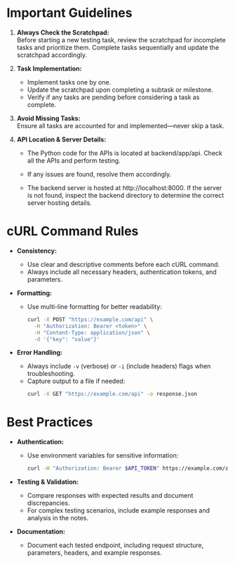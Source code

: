 # Important Guidelines

1. **Always Check the Scratchpad:**  
   Before starting a new testing task, review the scratchpad for incomplete tasks and prioritize them. Complete tasks sequentially and update the scratchpad accordingly.

2. **Task Implementation:**  
   - Implement tasks one by one.
   - Update the scratchpad upon completing a subtask or milestone.
   - Verify if any tasks are pending before considering a task as complete.

3. **Avoid Missing Tasks:**  
   Ensure all tasks are accounted for and implemented—never skip a task.

4. **API Location & Server Details:**

    - The Python code for the APIs is located at backend/app/api. Check all the APIs and perform testing.

    - If any issues are found, resolve them accordingly.

    - The backend server is hosted at http://localhost:8000. If the server is not found, inspect the backend directory to determine the correct server hosting details.



# cURL Command Rules

- **Consistency:**  
  - Use clear and descriptive comments before each cURL command.
  - Always include all necessary headers, authentication tokens, and parameters.

- **Formatting:**  
  - Use multi-line formatting for better readability:
    ```bash
    curl -X POST "https://example.com/api" \
      -H "Authorization: Bearer <token>" \
      -H "Content-Type: application/json" \
      -d '{"key": "value"}'
    ```

- **Error Handling:**  
  - Always include `-v` (verbose) or `-i` (include headers) flags when troubleshooting.
  - Capture output to a file if needed:
    ```bash
    curl -X GET "https://example.com/api" -o response.json
    ```

# Best Practices

- **Authentication:**  
  - Use environment variables for sensitive information:
    ```bash
    curl -H "Authorization: Bearer $API_TOKEN" https://example.com/api
    ```

- **Testing & Validation:**  
  - Compare responses with expected results and document discrepancies.
  - For complex testing scenarios, include example responses and analysis in the notes.

- **Documentation:**  
  - Document each tested endpoint, including request structure, parameters, headers, and example responses.

